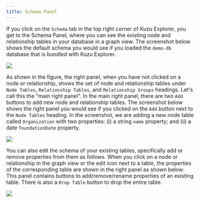 ```yaml
---
title: Schema Panel
---
```


If you click on the `Schema` tab in the top right corner of Kuzu Explorer, you get to the Schema Panel,
where you can see the existing node and relationship tables in your database in a graph view.
The screenshot below shows the default schema you would see if you loaded the `demo-db` database that is bundled
with Kuzu Explorer.

<img src="/img/visualization/schema-panel.png" />

As shown in the figure, the right panel, when you have not clicked on a node or relationship, shows the set of
node and relationship tables under `Node Tables`, `Relationship Tables`, and `Relationship Groups` headings. Let's call this the "main right panel".
In the main right panel, there are two `Add` buttons to add new node and relationship tables. The screenshot below shows the
right panel you would see if you clicked on the `Add` button next to the `Node Tables` heading. In the screenshot,
we are adding a new node table called `Organization` with two properties: (i) a string `name` property; and
(ii) a date `foundationDate` property.

<img src="/img/visualization/new-node-table-panel.png" />

You can also edit the schema of your existing tables, specifically
add or remove properties from them as follows. When you click on a node or relationship in the
graph view or the edit icon next to a table, the properties of the corresponding table are shown
in the right panel as shown below. This panel contains buttons to add/remove/rename properties of an existing table.
There is also a `Drop Table` button to drop the entire table.

<img src="/img/visualization/table-editing-panel.png" />
